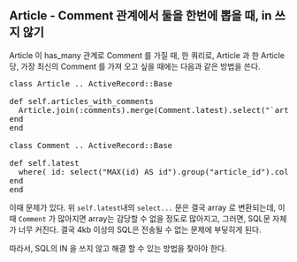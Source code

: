 Article - Comment 관계에서 둘을 한번에 뽑을 때, in 쓰지 않기
-------------------------------------------------------------

Article 이 has_many 관계로 Comment 를 가질 때, 한 쿼리로, Article 과 한 Article 당, 가장 최신의 Comment 를 가져 오고 싶을 때에는 다음과 같은 방법을 쓴다.

<pre>
class Article .. ActiveRecord::Base

def self.articles_with_comments
  Article.join(:comments).merge(Comment.latest).select("`articles`.*, `comment`.title as comment_title")
end
end

class Comment .. ActiveRecord::Base

def self.latest
  where( id: select("MAX(id) AS id").group("article_id").collect(&:id) )
end
end
</pre>

이때 문제가 있다. 위 `self.latest`내의 `select...` 문은 결국 array 로 변환되는데, 이때 `Comment` 가 많아지면 array는 감당할 수 없을 정도로 많아지고, 그러면, SQL문 자체가 너무 커진다. 결국 4kb 이상의 SQL은 전송될 수 없는 문제에 부딯히게 된다.

따라서, SQL의 IN 을 쓰지 않고 해결 할 수 있는 방법을 찾아야 한다.